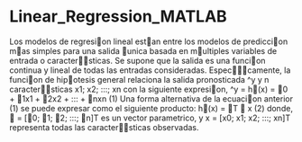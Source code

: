 # Linear_Regression_MATLAB


Los modelos de regresion lineal estan entre los modelos de prediccion mas simples
para una salida unica basada en multiples variables de entrada o caractersticas.
Se supone que la salida es una funcion continua y lineal de todas las entradas
consideradas. Especcamente, la funcion de hipotesis general relaciona la salida
pronosticada ^y y n caractersticas x1; x2; :::; xn con la siguiente expresion,
^y = h(x) = 0 + 1x1 + 2x2 + ::: + nxn (1)
Una forma alternativa de la ecuacion anterior (1) se puede expresar como el
siguiente producto:
h(x) = T  x (2)
donde,  = [0; 1; 2; :::; n]T es un vector parametrico, y x = [x0; x1; x2; :::; xn]T
representa todas las caractersticas observadas.
